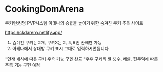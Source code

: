 # CookingDomArena
쿠키런:킹덤 PVP시스템 아레나의 승률을 높이기 위한 숨겨진 쿠키 추측 사이트

https://ckdarena.netlify.app/

1. 숨겨진 쿠키는 2개, 쿠키X는 2, 4, 6번 칸에만 가능
2. 아레나에서 상대방 쿠키 표시 그대로 입력하시면됩니다

*현재 배치에 따른 쿠키 추측 기능 구현 완료
*추후 쿠키의 별 갯수, 레벨, 전투력에 따른 추측 기능 구현 예정

